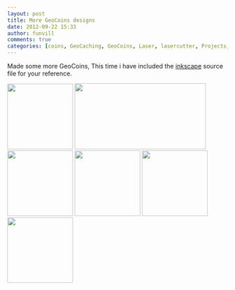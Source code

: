 ```yaml
---
layout: post
title: More GeoCoins designs
date: 2012-09-22 15:33
author: funvill
comments: true
categories: [coins, GeoCaching, GeoCoins, Laser, lasercutter, Projects, projects, VHS, Wood]
---
```

Made some more GeoCoins, This time i have included the <a href="http://inkscape.org/">inkscape</a> source file for your reference.

<img class=" size-thumbnail wp-image-2872" title="2012-09-22 16.14.52" src="http://www.abluestar.com/blog/wp-content/uploads/2012/09/2012-09-22-16.14.52-150x150.jpg" alt="" width="150" height="150" /> <img class=" size-medium wp-image-2873" title="gc51-58" src="http://www.abluestar.com/blog/wp-content/uploads/2012/09/gc51-58-300x151.png" alt="" width="300" height="151" /> <img class=" size-thumbnail wp-image-2867" title="2012-09-21 22.58.55" src="http://www.abluestar.com/blog/wp-content/uploads/2012/09/2012-09-21-22.58.55-150x150.jpg" alt="" width="150" height="150" /> <a href="http://www.abluestar.com/blog/wp-content/uploads/2012/09/2012-09-21-22.59.05.jpg"><img class=" size-thumbnail wp-image-2868" title="2012-09-21 22.59.05" src="http://www.abluestar.com/blog/wp-content/uploads/2012/09/2012-09-21-22.59.05-150x150.jpg" alt="" width="150" height="150" /></a> <a href="http://www.abluestar.com/blog/wp-content/uploads/2012/09/2012-09-21-22.59.12.jpg"><img class=" size-thumbnail wp-image-2869" title="2012-09-21 22.59.12" src="http://www.abluestar.com/blog/wp-content/uploads/2012/09/2012-09-21-22.59.12-150x150.jpg" alt="" width="150" height="150" /></a> <a href="http://www.abluestar.com/blog/wp-content/uploads/2012/09/2012-09-21-22.59.49.jpg"><img class=" size-thumbnail wp-image-2870" title="2012-09-21 22.59.49" src="http://www.abluestar.com/blog/wp-content/uploads/2012/09/2012-09-21-22.59.49-150x150.jpg" alt="" width="150" height="150" /></a>
